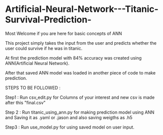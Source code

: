 # Artificial-Neural-Network---Titanic-Survival-Prediction-
Most Welcome if you are here for basic concepts of ANN 






This project simply takes the input from the user and predicts whether the user could survive if he was in titanic.








At first the prediction model with 84% accuracy was created using ANN(Artificial Neural Network).






After that saved ANN model was loaded in another piece of code to make prediction.




STEPS TO BE FOLLOWED :






Step1 : Run csv_edit.py for Columns of your interest and new csv is made after this "final.csv"






Step 2 : Run titanic_using_ann.py for making prediction model using ANN and Saving it as .yaml or .jason and also saving weigths as .h5






Step3 : Run use_model.py for using saved model on user input.







